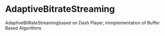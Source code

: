 # AdaptiveBitrateStreaming
AdaptiveBitRateStreamingbased on Dash Player, immplementation of Buffer Based Algorithms
